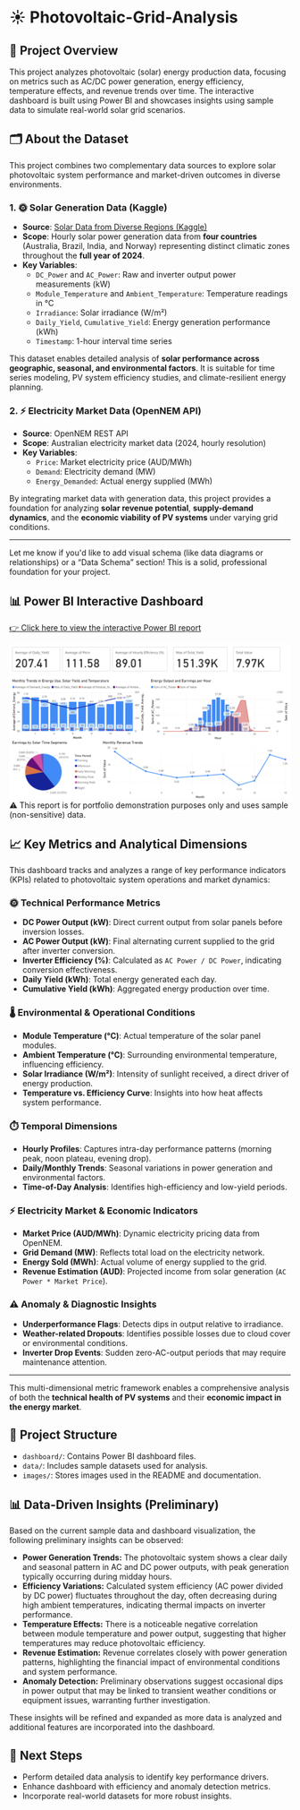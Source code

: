 # ☀️ Photovoltaic-Grid-Analysis

## 📘 Project Overview

This project analyzes photovoltaic (solar) energy production data, focusing on metrics such as AC/DC power generation, energy efficiency, temperature effects, and revenue trends over time. The interactive dashboard is built using Power BI and showcases insights using sample data to simulate real-world solar grid scenarios.

## 🗂️ About the Dataset

This project combines two complementary data sources to explore solar photovoltaic system performance and market-driven outcomes in diverse environments.

### 1. 🌞 Solar Generation Data (Kaggle)

- **Source**: [Solar Data from Diverse Regions (Kaggle)](https://www.kaggle.com/datasets/examsgovt/solar-data-from-diverse-regions)
- **Scope**: Hourly solar power generation data from **four countries** (Australia, Brazil, India, and Norway) representing distinct climatic zones throughout the **full year of 2024**.
- **Key Variables**:
  - `DC_Power` and `AC_Power`: Raw and inverter output power measurements (kW)
  - `Module_Temperature` and `Ambient_Temperature`: Temperature readings in °C
  - `Irradiance`: Solar irradiance (W/m²)
  - `Daily_Yield`, `Cumulative_Yield`: Energy generation performance (kWh)
  - `Timestamp`: 1-hour interval time series

This dataset enables detailed analysis of **solar performance across geographic, seasonal, and environmental factors**. It is suitable for time series modeling, PV system efficiency studies, and climate-resilient energy planning.

### 2. ⚡ Electricity Market Data (OpenNEM API)

- **Source**: OpenNEM REST API
- **Scope**: Australian electricity market data (2024, hourly resolution)
- **Key Variables**:
  - `Price`: Market electricity price (AUD/MWh)
  - `Demand`: Electricity demand (MW)
  - `Energy_Demanded`: Actual energy supplied (MWh)

By integrating market data with generation data, this project provides a foundation for analyzing **solar revenue potential**, **supply-demand dynamics**, and the **economic viability of PV systems** under varying grid conditions.

---

Let me know if you'd like to add visual schema (like data diagrams or relationships) or a “Data Schema” section! This is a solid, professional foundation for your project.

## 📊 Power BI Interactive Dashboard

[👉 Click here to view the interactive Power BI report](https://app.powerbi.com/view?r=eyJrIjoiMWExMThhMTYtOTQ1Yy00ZWFhLWI1Y2MtM2Y4NDNiY2Q5YTE4IiwidCI6ImJmZjRmNmRiLWU4MGQtNDhkOC1iODQ5LWIxNjc1NmY0NWE1ZSIsImMiOjh9)

![Dashboard Preview](images/solar_dashboard.png)
⚠️ This report is for portfolio demonstration purposes only and uses sample (non-sensitive) data.

## 📈 Key Metrics and Analytical Dimensions

This dashboard tracks and analyzes a range of key performance indicators (KPIs) related to photovoltaic system operations and market dynamics:

### 🌞 Technical Performance Metrics
- **DC Power Output (kW)**: Direct current output from solar panels before inversion losses.
- **AC Power Output (kW)**: Final alternating current supplied to the grid after inverter conversion.
- **Inverter Efficiency (%)**: Calculated as `AC Power / DC Power`, indicating conversion effectiveness.
- **Daily Yield (kWh)**: Total energy generated each day.
- **Cumulative Yield (kWh)**: Aggregated energy production over time.

### 🌡️ Environmental & Operational Conditions
- **Module Temperature (°C)**: Actual temperature of the solar panel modules.
- **Ambient Temperature (°C)**: Surrounding environmental temperature, influencing efficiency.
- **Solar Irradiance (W/m²)**: Intensity of sunlight received, a direct driver of energy production.
- **Temperature vs. Efficiency Curve**: Insights into how heat affects system performance.

### ⏱️ Temporal Dimensions
- **Hourly Profiles**: Captures intra-day performance patterns (morning peak, noon plateau, evening drop).
- **Daily/Monthly Trends**: Seasonal variations in power generation and environmental factors.
- **Time-of-Day Analysis**: Identifies high-efficiency and low-yield periods.

### ⚡ Electricity Market & Economic Indicators
- **Market Price (AUD/MWh)**: Dynamic electricity pricing data from OpenNEM.
- **Grid Demand (MW)**: Reflects total load on the electricity network.
- **Energy Sold (MWh)**: Actual volume of energy supplied to the grid.
- **Revenue Estimation (AUD)**: Projected income from solar generation (`AC Power * Market Price`).

### ⚠️ Anomaly & Diagnostic Insights
- **Underperformance Flags**: Detects dips in output relative to irradiance.
- **Weather-related Dropouts**: Identifies possible losses due to cloud cover or environmental conditions.
- **Inverter Drop Events**: Sudden zero-AC-output periods that may require maintenance attention.

---

This multi-dimensional metric framework enables a comprehensive analysis of both the **technical health of PV systems** and their **economic impact in the energy market**.

## 📁 Project Structure

- `dashboard/`: Contains Power BI dashboard files.
- `data/`: Includes sample datasets used for analysis.
- `images/`: Stores images used in the README and documentation.

## 📊 Data-Driven Insights (Preliminary)

Based on the current sample data and dashboard visualization, the following preliminary insights can be observed:

- **Power Generation Trends:** The photovoltaic system shows a clear daily and seasonal pattern in AC and DC power outputs, with peak generation typically occurring during midday hours.
- **Efficiency Variations:** Calculated system efficiency (AC power divided by DC power) fluctuates throughout the day, often decreasing during high ambient temperatures, indicating thermal impacts on inverter performance.
- **Temperature Effects:** There is a noticeable negative correlation between module temperature and power output, suggesting that higher temperatures may reduce photovoltaic efficiency.
- **Revenue Estimation:** Revenue correlates closely with power generation patterns, highlighting the financial impact of environmental conditions and system performance.
- **Anomaly Detection:** Preliminary observations suggest occasional dips in power output that may be linked to transient weather conditions or equipment issues, warranting further investigation.

These insights will be refined and expanded as more data is analyzed and additional features are incorporated into the dashboard.

## 🚀 Next Steps

- Perform detailed data analysis to identify key performance drivers.
- Enhance dashboard with efficiency and anomaly detection metrics.
- Incorporate real-world datasets for more robust insights.